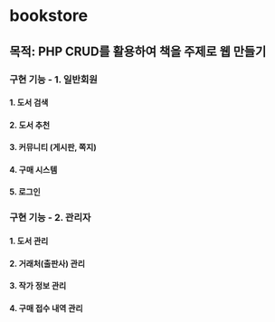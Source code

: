 # bookstore

## 목적: PHP CRUD를 활용하여 책을 주제로 웹 만들기

### 구현 기능 - 1. 일반회원
#### 1. 도서 검색
#### 2. 도서 추천
#### 3. 커뮤니티 (게시판, 쪽지)
#### 4. 구매 시스템
#### 5. 로그인

### 구현 기능 - 2. 관리자
#### 1. 도서 관리
#### 2. 거래처(출판사) 관리
#### 3. 작가 정보 관리
#### 4. 구매 접수 내역 관리

